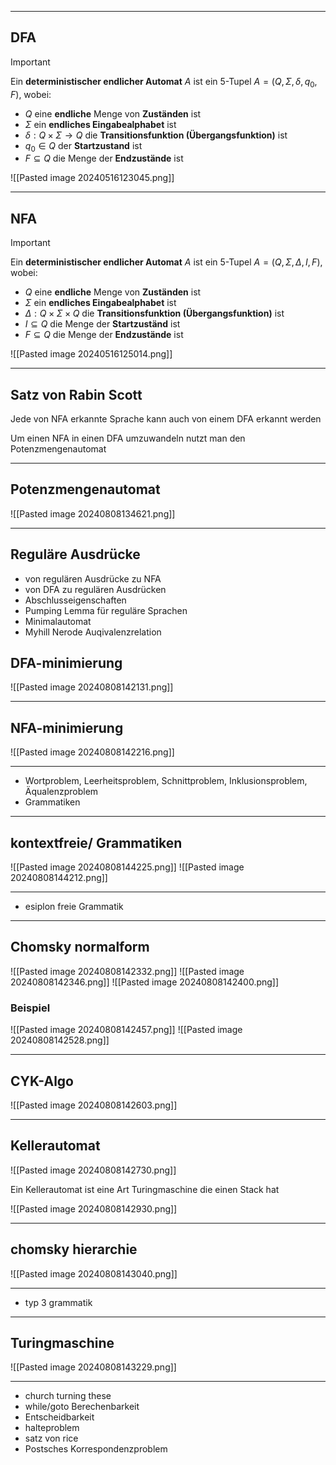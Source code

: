 
---
## DFA
>[!Important]
>Ein __deterministischer endlicher Automat__ $A$ ist ein $5$-Tupel $A = (Q, \Sigma, \delta, q_0, F )$, wobei:
>- $Q$ eine __endliche__ Menge von __Zuständen__ ist
>-  $\Sigma$ ein __endliches Eingabealphabet__ ist
>- $\delta:Q\times\Sigma\rightarrow Q$ die __Transitionsfunktion (Übergangsfunktion)__ ist
>- $q_{0} \in Q$ der __Startzustand__ ist
>- $F\subseteq Q$ die Menge der __Endzustände__ ist

![[Pasted image 20240516123045.png]]

---
## NFA
>[!Important]
>Ein __deterministischer endlicher Automat__ $A$ ist ein $5$-Tupel $A = (Q, \Sigma, \Delta, I, F )$, wobei:
>- $Q$ eine __endliche__ Menge von __Zuständen__ ist
>-  $\Sigma$ ein __endliches Eingabealphabet__ ist
>- $\Delta:Q\times\Sigma\times Q$ die __Transitionsfunktion (Übergangsfunktion)__ ist
>- $I \subseteq Q$ die Menge der __Startzuständ__ ist
>- $F\subseteq Q$ die Menge der __Endzustände__ ist

![[Pasted image 20240516125014.png]]

---
## Satz von Rabin Scott
Jede von NFA erkannte Sprache kann auch von einem DFA erkannt werden

Um einen NFA in einen DFA umzuwandeln nutzt man den Potenzmengenautomat

---
## Potenzmengenautomat

![[Pasted image 20240808134621.png]]

---
## Reguläre Ausdrücke
- von regulären Ausdrücke zu NFA
- von DFA zu regulären Ausdrücken
- Abschlusseigenschaften
- Pumping Lemma für reguläre Sprachen
- Minimalautomat
- Myhill Nerode Auqivalenzrelation
## DFA-minimierung
![[Pasted image 20240808142131.png]]

---
## NFA-minimierung
![[Pasted image 20240808142216.png]]

---
- Wortproblem, Leerheitsproblem, Schnittproblem, Inklusionsproblem, Äqualenzproblem
- Grammatiken
---
## kontextfreie/ Grammatiken
![[Pasted image 20240808144225.png]]
![[Pasted image 20240808144212.png]]

---
- esiplon freie Grammatik
---
## Chomsky normalform
![[Pasted image 20240808142332.png]]
![[Pasted image 20240808142346.png]]
![[Pasted image 20240808142400.png]]

### Beispiel
![[Pasted image 20240808142457.png]]
![[Pasted image 20240808142528.png]]

---
## CYK-Algo
![[Pasted image 20240808142603.png]]

---
## Kellerautomat
![[Pasted image 20240808142730.png]]

Ein Kellerautomat ist eine Art Turingmaschine die einen Stack hat

![[Pasted image 20240808142930.png]]


---
## chomsky hierarchie
![[Pasted image 20240808143040.png]]

---
- typ 3 grammatik
---
## Turingmaschine
![[Pasted image 20240808143229.png]]

---
- church turning these
- while/goto Berechenbarkeit
- Entscheidbarkeit
- halteproblem
- satz von rice
- Postsches Korrespondenzproblem